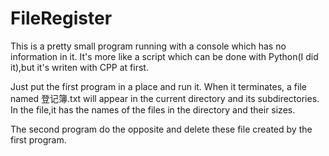 # FileRegister
This is a pretty small program running with a console which has no information in it.
It's more like a script which can be done with Python(I did it),but it's writen with CPP at first.

Just put the first program in a place and run it.
When it terminates, a file named 登记簿.txt will appear in the current directory and its subdirectories. In the file,it has
the names of the files in the directory and their sizes.

The second program do the opposite and delete these file created by the first program.
